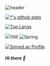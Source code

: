 ![header](https://capsule-render.vercel.app/api?type=wave&color=auto&height=300&section=header&text=hyomin&fontSize=90)

[![*'s github stats](https://github-readme-stats.vercel.app/api?username=hyomin-dev&count_private=true&theme=dracula)](https://github.com/hyomin-dev) 

<!-- [![*'s github stats](https://github-readme-stats.vercel.app/api?username=hyomin-dev&show_icons=true&theme=radical&count_private=true)] -->

<!-- [![Top Langs](https://github-readme-stats.vercel.app/api/top-langs/?username=hyomin-dev)](https://github.com/hyomin-dev/github-readme-stats) -->

[![Top Langs](https://github-readme-stats.vercel.app/api/top-langs/?username=hyomin-dev&layout=compact&theme=dracula&count_private=true)](https://github.com/hyomin-dev) 




![자바](https://img.shields.io/badge/-자바-007396?style=flat&logo=Java&logoColor=ffffff)
![Spring](https://img.shields.io/badge/-Spring-6DB33F?style=for-the-badge&logo=Spring&logoColor=white)

[![Solved.ac Profile](http://mazassumnida.wtf/api/v2/generate_badge?boj=hiahiml)](https://solved.ac/백준아이디/)

##### Hi there 👋 
  
